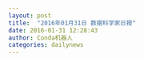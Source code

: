 ```yaml
---
layout: post
title:  "2016年01月31日 数据科学家日报"
date: 2016-01-31 12:28:43
author: Conda机器人
categories: dailynews
---
```

